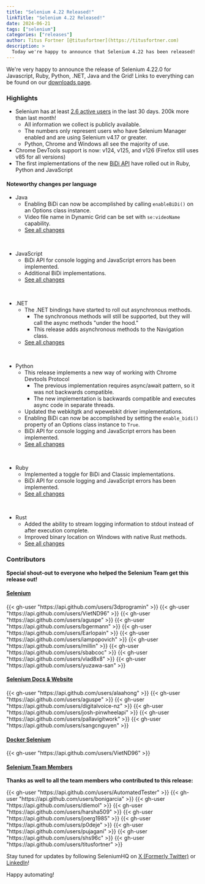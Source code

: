 ```yaml
---
title: "Selenium 4.22 Released!"
linkTitle: "Selenium 4.22 Released!"
date: 2024-06-21
tags: ["selenium"]
categories: ["releases"]
author: Titus Fortner [@titusfortner](https://titusfortner.com)
description: >
  Today we're happy to announce that Selenium 4.22 has been released!
---
```


We're very happy to announce the release of Selenium 4.22.0 for 
Javascript, Ruby, Python, .NET, Java and the Grid!
Links to everything can be found on our [downloads page][downloads].

### Highlights

  * Selenium has at least [2.6 active users](https://plausible.io/manager.selenium.dev) in the last 30 days. 200k more than last month!
    * All information we collect is publicly available.
    * The numbers only represent users who have Selenium Manager enabled and are using Selenium v4.17 or greater.
    * Python, Chrome and Windows all see the majority of use.
* Chrome DevTools support is now: v124, v125, and v126 (Firefox still uses v85 for all versions)
* The first implementations of the new [BiDi API](https://www.selenium.dev/documentation/webdriver/bidi/logging)
have rolled out in Ruby, Python and JavaScript

#### Noteworthy changes per language

  * Java 
    * Enabling BiDi can now be accomplished by calling `enableBiDi()` on an Options class instance.
    * Video file name in Dynamic Grid can be set with `se:videoName` capability.
    * [See all changes](https://github.com/SeleniumHQ/selenium/blob/trunk/java/CHANGELOG)

  <br>
  
  * JavaScript
    * BiDi API for console logging and JavaScript errors has been implemented. 
    * Additional BiDi implementations.
    * [See all changes](https://github.com/SeleniumHQ/selenium/blob/trunk/javascript/node/selenium-webdriver/CHANGES.md)
  
  <br>
  
  * .NET
    * The .NET bindings have started to roll out asynchronous methods.
      * The synchronous methods will still be supported, but they will call the async methods "under the hood."
      * This release adds asynchronous methods to the Navigation class.
    * [See all changes](https://github.com/SeleniumHQ/selenium/blob/trunk/dotnet/CHANGELOG)

  <br>
  
  * Python
    * This release implements a new way of working with Chrome Devtools Protocol
      * The previous implementation requires async/await pattern, so it was not backwards compatible.
      * The new implementation is backwards compatible and executes async code in separate threads.
    * Updated the webkitgtk and wpewebkit driver implementations.
    * Enabling BiDi can now be accomplished by setting the `enable_bidi()` property of an Options class instance to `True`.
    * BiDi API for console logging and JavaScript errors has been implemented.
    * [See all changes](https://github.com/SeleniumHQ/selenium/blob/trunk/py/CHANGES)

  <br>
  
  * Ruby
    * Implemented a toggle for BiDi and Classic implementations.
    * BiDi API for console logging and JavaScript errors has been implemented.
    * [See all changes](https://github.com/SeleniumHQ/selenium/blob/trunk/rb/CHANGES)


  <br>

  * Rust
    * Added the ability to stream logging information to stdout instead of after execution complete.
    * Improved binary location on Windows with native Rust methods.
    * [See all changes](https://github.com/SeleniumHQ/selenium/blob/trunk/rust/CHANGELOG.md)

### Contributors

**Special shout-out to everyone who helped the Selenium Team get this release out!**

#### [Selenium](https://github.com/SeleniumHQ/selenium)

<div class="d-flex justify-content-center">
  <div class="col-11 p-4 bg-transparent">
    <div class="row justify-content-center">
{{< gh-user "https://api.github.com/users/3dprogramin" >}}
{{< gh-user "https://api.github.com/users/VietND96" >}}
{{< gh-user "https://api.github.com/users/aguspe" >}}
{{< gh-user "https://api.github.com/users/bgermann" >}}
{{< gh-user "https://api.github.com/users/Earlopain" >}}
{{< gh-user "https://api.github.com/users/iampopovich" >}}
{{< gh-user "https://api.github.com/users/millin" >}}
{{< gh-user "https://api.github.com/users/sbabcoc" >}}
{{< gh-user "https://api.github.com/users/vlad8x8" >}}
{{< gh-user "https://api.github.com/users/yuzawa-san" >}}
    </div>
  </div>
</div>


#### [Selenium Docs & Website](https://github.com/SeleniumHQ/seleniumhq.github.io)

<div class="row justify-content-center">
  <div class="col-11 p-4 bg-transparent">
    <div class="row justify-content-center">
{{< gh-user "https://api.github.com/users/alaahong" >}}
{{< gh-user "https://api.github.com/users/aguspe" >}}
{{< gh-user "https://api.github.com/users/digitalvoice-nz" >}}
{{< gh-user "https://api.github.com/users/josh-pinwheelapi" >}}
{{< gh-user "https://api.github.com/users/pallavigitwork" >}}
{{< gh-user "https://api.github.com/users/sangcnguyen" >}}
    </div>
  </div>
</div>

#### [Docker Selenium](https://github.com/SeleniumHQ/docker-selenium)

<div class="row justify-content-center">
  <div class="col-11 p-4 bg-transparent">
    <div class="row justify-content-center">
{{< gh-user "https://api.github.com/users/VietND96" >}}
    </div>
  </div>
</div>

#### [Selenium Team Members][team]

**Thanks as well to all the team members who contributed to this release:**

<div class="row justify-content-center">
  <div class="col-11 p-4 bg-transparent">
    <div class="row justify-content-center">
{{< gh-user "https://api.github.com/users/AutomatedTester" >}}
{{< gh-user "https://api.github.com/users/bonigarcia" >}}
{{< gh-user "https://api.github.com/users/diemol" >}}
{{< gh-user "https://api.github.com/users/harsha509" >}}
{{< gh-user "https://api.github.com/users/joerg1985" >}}
{{< gh-user "https://api.github.com/users/p0deje" >}}
{{< gh-user "https://api.github.com/users/pujagani" >}}
{{< gh-user "https://api.github.com/users/shs96c" >}}
{{< gh-user "https://api.github.com/users/titusfortner" >}}
    </div>
  </div>
</div>

Stay tuned for updates by following SeleniumHQ on [X (Formerly Twitter)](https://twitter.com/seleniumhq) or [LinkedIn](https://www.linkedin.com/company/selenium/)!

Happy automating!

[downloads]: /downloads
[bindings]: /downloads#bindings
[team]: /project/structure
[BiDi]: https://github.com/w3c/webdriver-bidi
